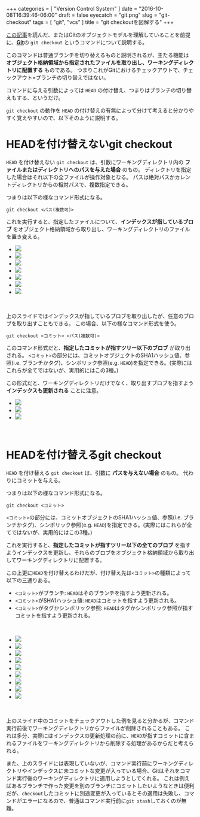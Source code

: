 +++
categories = [ "Version Control System" ]
date = "2016-10-08T16:39:46-06:00"
draft = false
eyecatch = "git.png"
slug = "git-checkout"
tags = [ "git", "vcs" ]
title = "git checkoutを図解する"
+++

[この記事](https://tbd.kaitoy.xyz/2015/12/27/git-repository/)を読んだ、またはGitのオブジェクトモデルを理解していることを前提に、[__Git__](https://git-scm.com/)の `git checkout` というコマンドについて説明する。

このコマンドは普通ブランチを切り替えるものと説明されるが、主たる機能は __オブジェクト格納領域から指定されたファイルを取り出し、ワーキングディレクトリに配置する__ ものである。
つまりこれがGitにおけるチェックアウトで、チェックアウト=ブランチの切り替えではない。

コマンドに与える引数によっては `HEAD` の付け替え、つまりはブランチの切り替えもする、というだけ。

`git checkout` の動作を `HEAD` の付け替えの有無によって分けて考えると分かりやすく覚えやすいので、以下そのように説明する。

# HEADを付け替えないgit checkout
`HEAD` を付け替えない `git checkout` は、引数にワーキングディレクトリ内の __ファイルまたはディレクトリへのパスを与えた場合__ のもの。
ディレクトリを指定した場合はそれ以下の全ファイルが操作対象となる。
パスは絶対パスかカレントディレクトリからの相対パスで、複数指定できる。

つまりは以下の様なコマンド形式になる。

`git checkout <パス(複数可)>`

これを実行すると、指定したファイルについて、__インデックスが指しているブロブ__ をオブジェクト格納領域から取り出し、ワーキングディレクトリのファイルを置き変える。

<ul class="bxslider">
  <li><img src="/images/git-checkout/git_checkout_paths/スライド1.PNG" /></li>
  <li><img src="/images/git-checkout/git_checkout_paths/スライド2.PNG" /></li>
  <li><img src="/images/git-checkout/git_checkout_paths/スライド3.PNG" /></li>
  <li><img src="/images/git-checkout/git_checkout_paths/スライド4.PNG" /></li>
  <li><img src="/images/git-checkout/git_checkout_paths/スライド5.PNG" /></li>
  <li><img src="/images/git-checkout/git_checkout_paths/スライド6.PNG" /></li>
  <li><img src="/images/git-checkout/git_checkout_paths/スライド7.PNG" /></li>
</ul>

<br>

上のスライドではインデックスが指しているブロブを取り出したが、任意のブロブを取り出すこともできる。
この場合、以下の様なコマンド形式を使う。

`git checkout <コミット> <パス(複数可)>`

このコマンド形式だと、__指定したコミットが指すツリー以下のブロブ__ が取り出される。
`<コミット>`の部分には、コミットオブジェクトのSHA1ハッシュ値、参照(i.e. ブランチかタグ)、シンボリック参照(e.g. `HEAD`)を指定できる。(実際にはこれらが全てではないが、実用的にはこの3種。)

この形式だと、ワーキングディレクトリだけでなく、取り出すブロブを指すよう __インデックスも更新される__ ことに注意。

<ul class="bxslider">
  <li><img src="/images/git-checkout/git_checkout_paths_commit/スライド1.PNG" /></li>
  <li><img src="/images/git-checkout/git_checkout_paths_commit/スライド2.PNG" /></li>
  <li><img src="/images/git-checkout/git_checkout_paths_commit/スライド3.PNG" /></li>
</ul>

<br>

# HEADを付け替えるgit checkout
`HEAD` を付け替える `git checkout` は、引数に __パスを与えない場合__ のもの。
代わりにコミットを与える。

つまりは以下の様なコマンド形式になる。

`git checkout <コミット>`

`<コミット>`の部分には、コミットオブジェクトのSHA1ハッシュ値、参照(i.e. ブランチかタグ)、シンボリック参照(e.g. `HEAD`)を指定できる。(実際にはこれらが全てではないが、実用的にはこの3種。)

これを実行すると、__指定したコミットが指すツリー以下の全てのブロブ__ を指すようインデックスを更新し、それらのブロブをオブジェクト格納領域から取り出してワーキングディレクトリに配置する。

この上更に`HEAD`を付け替えるわけだが、付け替え先は`<コミット>`の種類によって以下の三通りある。

* `<コミット>`がブランチ: `HEAD`はそのブランチを指すよう更新される。
* `<コミット>`がSHA1ハッシュ値: `HEAD`はコミットを指すよう更新される。
* `<コミット>`がタグかシンボリック参照: `HEAD`はタグかシンボリック参照が指すコミットを指すよう更新される。

<br>

<ul class="bxslider">
  <li><img src="/images/git-checkout/git_checkout_branch/スライド1.PNG" /></li>
  <li><img src="/images/git-checkout/git_checkout_branch/スライド2.PNG" /></li>
  <li><img src="/images/git-checkout/git_checkout_branch/スライド3.PNG" /></li>
  <li><img src="/images/git-checkout/git_checkout_branch/スライド4.PNG" /></li>
  <li><img src="/images/git-checkout/git_checkout_branch/スライド5.PNG" /></li>
  <li><img src="/images/git-checkout/git_checkout_branch/スライド6.PNG" /></li>
  <li><img src="/images/git-checkout/git_checkout_branch/スライド7.PNG" /></li>
  <li><img src="/images/git-checkout/git_checkout_branch/スライド8.PNG" /></li>
  <li><img src="/images/git-checkout/git_checkout_branch/スライド9.PNG" /></li>
</ul>

<br>

上のスライド中のコミットをチェックアウトした例を見ると分かるが、コマンド実行前後でワーキングディレクトリからファイルが削除されることもある。
これは多分、実際にはインデックスの更新処理の前に、`HEAD`が指すコミットに含まれるファイルをワーキングディレクトリから削除する処理があるからだと考えられる。

また、上のスライドには表現していないが、コマンド実行前にワーキングディレクトリやインデックスに未コミットな変更が入っている場合、Gitはそれをコマンド実行後のワーキングディレクトリに適用しようとしてくれる。
これは例えばあるブランチで作った変更を別のブランチにコミットしたいようなときは便利だが、`checkout`したコミットに別途変更が入っているとその適用は失敗し、コマンドがエラーになるので、普通はコマンド実行前に`git stash`しておくのが無難。
